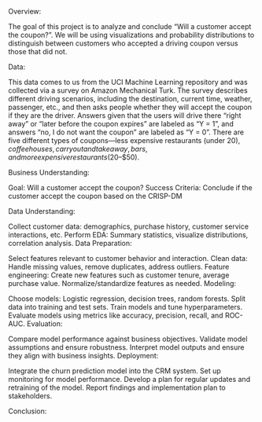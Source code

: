 Overview:

The goal of this project is to analyze and conclude “Will a customer accept the coupon?”. We will be using visualizations and probability distributions to distinguish between customers who accepted a driving coupon versus those that did not.

Data:

This data comes to us from the UCI Machine Learning repository and was collected via a survey on Amazon Mechanical Turk. The survey describes different driving scenarios, including the destination, current time, weather, passenger, etc., and then asks people whether they will accept the coupon if they are the driver. Answers given that the users will drive there “right away” or “later before the coupon expires” are labeled as “Y = 1”, and answers “no, I do not want the coupon” are labeled as “Y = 0”. There are five different types of coupons—less expensive restaurants (under $20), coffee houses, carry out and take away, bars, and more expensive restaurants ($20–$50).

Business Understanding:

Goal: Will a customer accept the coupon?
Success Criteria: Conclude if the customer accept the coupon based on the CRISP-DM

Data Understanding:

Collect customer data: demographics, purchase history, customer service interactions, etc.
Perform EDA: Summary statistics, visualize distributions, correlation analysis.
Data Preparation:

Select features relevant to customer behavior and interaction.
Clean data: Handle missing values, remove duplicates, address outliers.
Feature engineering: Create new features such as customer tenure, average purchase value.
Normalize/standardize features as needed.
Modeling:

Choose models: Logistic regression, decision trees, random forests.
Split data into training and test sets.
Train models and tune hyperparameters.
Evaluate models using metrics like accuracy, precision, recall, and ROC-AUC.
Evaluation:

Compare model performance against business objectives.
Validate model assumptions and ensure robustness.
Interpret model outputs and ensure they align with business insights.
Deployment:

Integrate the churn prediction model into the CRM system.
Set up monitoring for model performance.
Develop a plan for regular updates and retraining of the model.
Report findings and implementation plan to stakeholders.

Conclusion:
